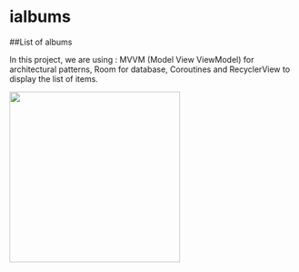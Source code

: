 # ialbums
##List of albums

In this project, we are using :
MVVM (Model View ViewModel) for architectural patterns, 
Room for database, 
Coroutines and RecyclerView to display the list of items.


<img src="https://imgur.com/a/l4Qryp4" width="300">